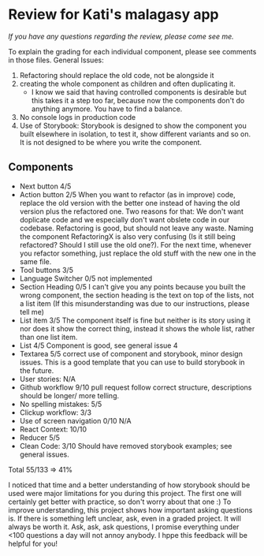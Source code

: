 # Review for Kati's malagasy app

_If you have any questions regarding the review, please come see me._

To explain the grading for each individual component, please see comments in those files.
General Issues:

1. Refactoring should replace the old code, not be alongside it
2. creating the whole component as children and often duplicating it.
   - I know we said that having controlled components is desirable but this takes it a step too far, because now the components don't do anything anymore. You have to find a balance.
3. No console logs in production code
4. Use of Storybook: Storybook is designed to show the component you built elsewhere in isolation, to test it, show different variants and so on. It is not designed to be where you write the component.

## Components

- Next button 4/5
- Action button 2/5 When you want to refactor (as in improve) code, replace the old version with the better one instead of having the old version plus the refactored one. Two reasons for that: We don't want doplicate code and we especially don't want obslete code in our codebase. Refactoring is good, but should not leave any waste. Naming the component RefactoringX is also very confusing (Is it still being refactored? Should I still use the old one?). For the next time, whenever you refactor something, just replace the old stuff with the new one in the same file.
- Tool buttons 3/5
- Language Switcher 0/5 not implemented
- Section Heading 0/5 I can't give you any points because you built the wrong component, the section heading is the text on top of the lists, not a list item (If this misunderstanding was due to our instructions, please tell me)
- List item 3/5 The component itself is fine but neither is its story using it nor does it show the correct thing, instead it shows the whole list, rather than one list item.
- List 4/5 Component is good, see general issue 4
- Textarea 5/5 correct use of component and storybook, minor design issues. This is a good template that you can use to build storybook in the future.
- User stories: N/A
- Github workflow 9/10 pull request follow correct structure, descriptions should be longer/ more telling.
- No spelling mistakes: 5/5
- Clickup workflow: 3/3
- Use of screen navigation 0/10 N/A
- React Context: 10/10
- Reducer 5/5
- Clean Code: 3/10 Should have removed storybook examples; see general issues.

Total 55/133 => 41%

I noticed that time and a better understanding of how storybook should be used were major limitations for you during this project. The first one will certainly get better with practice, so don't worry about that one :)
To improve understanding, this project shows how important asking questions is. If there is something left unclear, ask, even in a graded project. It will always be worth it. Ask, ask, ask questions, I promise everything under <100 questions a day will not annoy anybody. I hppe this feedback will be helpful for you!
